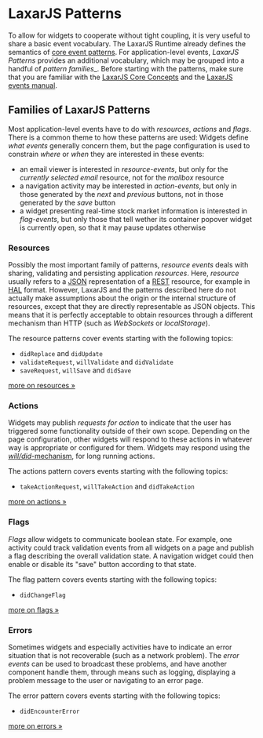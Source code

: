 # LaxarJS Patterns

To allow for widgets to cooperate without tight coupling, it is very useful to share a basic event vocabulary.
The LaxarJS Runtime already defines the semantics of [core event patterns](//github.com/LaxarJS/laxar/blob/master/docs/manuals/events.md#core-patterns).
For application-level events, _LaxarJS Patterns_ provides an additional vocabulary, which may be grouped into a handful of _pattern families__.
Before starting with the patterns, make sure that you are familiar with the [LaxarJS Core Concepts](//github.com/LaxarJS/laxar/blob/master/docs/concepts.md) and the [LaxarJS events manual](//github.com/LaxarJS/laxar/blob/master/docs/manuals/events.md).

## Families of LaxarJS Patterns

Most application-level events have to do with _resources_, _actions_ and _flags_.
There is a common theme to how these patterns are used:
Widgets define _what events_ generally concern them, but the page configuration is used to constrain _where_ or _when_ they are interested in these events:

  * an email viewer is interested in _resource-events_, but only for the _currently selected email_ resource, not for the _mailbox_ resource
  * a navigation activity may be interested in _action-events_, but only in those generated by the _next_ and _previous_ buttons, not in those generated by the _save_ button
  * a widget presenting real-time stock market information is interested in _flag-events_, but only those that tell wether its container popover widget is currently open, so that it may pause updates otherwise


### Resources

Possibly the most important family of patterns, _resource events_ deals with sharing, validating and persisting application _resources_.
Here, _resource_ usually refers to a [JSON](http://json.org) representation of a [REST](http://en.wikipedia.org/wiki/Representational_state_transfer) resource, for example in [HAL](http://tools.ietf.org/html/draft-kelly-json-hal-06) format.
However, LaxarJS and the patterns described here do not actually make assumptions about the origin or the internal structure of resources, except that they are directly representable as JSON objects.
This means that it is perfectly acceptable to obtain resources through a different mechanism than HTTP (such as _WebSockets_ or _localStorage_).

The resource patterns cover events starting with the following topics:

  * `didReplace` and `didUpdate`
  * `validateRequest`, `willValidate` and `didValidate`
  * `saveRequest`, `willSave` and `didSave`
  
[more on resources »](./patterns/resources.md)


### Actions

Widgets may publish _requests for action_ to indicate that the user has triggered some functionality outside of their own scope.
Depending on the page configuration, other widgets will respond to these actions in whatever way is appropriate or configured for them.
Widgets may respond using the [_will/did_-mechanism](//github.com/LaxarJS/laxar/blob/master/docs/manuals/events.md#request-events), for long running actions.

The actions pattern covers events starting with the following topics:

  * `takeActionRequest`, `willTakeAction` and `didTakeAction`
  
[more on actions »](./patterns/actions.md)


### Flags

_Flags_ allow widgets to communicate boolean state.
For example, one activity could track validation events from all widgets on a page and publish a flag describing the overall validation state.
A navigation widget could then enable or disable its "save" button according to that state.

The flag pattern covers events starting with the following topics:

  * `didChangeFlag`

[more on flags »](./patterns/flags.md)


### Errors

Sometimes widgets and especially activities have to indicate an error situation that is not recoverable (such as a network problem).
The _error events_ can be used to broadcast these problems, and have another component handle them, through means such as logging, displaying a problem message to the user or navigating to an error page.

The error pattern covers events starting with the following topics:

  * `didEncounterError`

[more on errors »](./patterns/errors.md)
